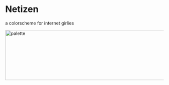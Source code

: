# Netizen
a colorscheme for internet girlies

<img width="720" height="160" alt="palette" src="https://github.com/user-attachments/assets/bb458061-b0e4-4cc5-9740-7f427fd40db8" />
